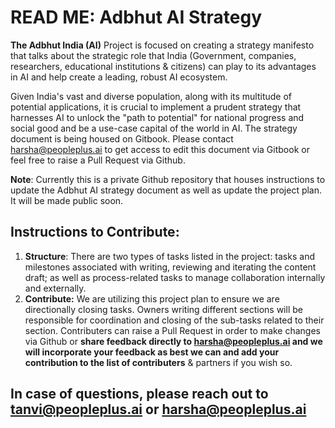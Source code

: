 # READ ME: Adbhut AI Strategy

**The Adbhut India (AI)** Project is focused on creating a strategy manifesto that talks about the strategic role that India (Government, companies, researchers, educational institutions & citizens) can play to its advantages in AI and help create a leading, robust AI ecosystem.&#x20;



Given India's vast and diverse population, along with its multitude of potential applications, it is crucial to implement a prudent strategy that harnesses AI to unlock the "path to potential" for national progress and social good and be a use-case capital of the world in AI. The strategy document is being housed on Gitbook. Please contact harsha@peopleplus.ai to get access to edit this document via Gitbook or feel free to raise a Pull Request via Github.



**Note**: Currently this is a private Github repository that houses instructions to update the Adbhut AI strategy document as well as update the project plan. It will be made public soon.



## Instructions to Contribute:

1. **Structure**: There are two types of tasks listed in the project: tasks and milestones associated with writing, reviewing and iterating the content draft; as well as process-related tasks to manage collaboration internally and externally.
2. **Contribute:** We are utilizing this project plan to ensure we are directionally closing tasks. Owners writing different sections will be responsible for coordination and closing of the sub-tasks related to their section. Contributers can raise a Pull Request in order to make changes via Github or **share feedback directly to harsha@peopleplus.ai and we will incorporate your feedback as best we can and add your contribution to the list of contributers** & partners if you wish so.



## In case of questions, please reach out to tanvi@peopleplus.ai or harsha@peopleplus.ai
